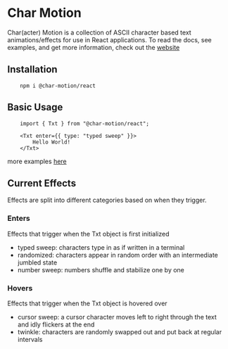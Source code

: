 # Char Motion

Char(acter) Motion is a collection of ASCII character based text animations/effects for use in React applications.
To read the docs, see examples, and get more information, check out the [website](https://char-mo.vercel.app/)

## Installation

        npm i @char-motion/react

## Basic Usage

        import { Txt } from "@char-motion/react";

        <Txt enter={{ type: "typed sweep" }}>
            Hello World!
        </Txt>

more examples [here](https://char-mo.vercel.app/)

## Current Effects

Effects are split into different categories based on when they trigger.

### Enters

Effects that trigger when the Txt object is first initialized

- typed sweep: characters type in as if written in a terminal
- randomized: characters appear in random order with an intermediate jumbled state
- number sweep: numbers shuffle and stabilize one by one

### Hovers

Effects that trigger when the Txt object is hovered over

- cursor sweep: a cursor character moves left to right through the text and idly flickers at the end
- twinkle: characters are randomly swapped out and put back at regular intervals
